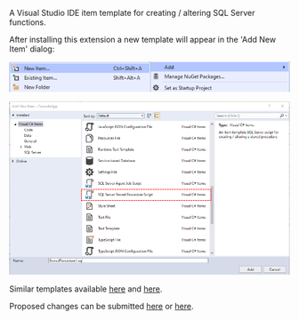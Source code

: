 <!--VSMM readme start-->

A Visual Studio IDE item template for creating / altering SQL Server functions.

After installing this extension a new template will appear in the 'Add New Item' dialog:

![](https://github.com/GregTrevellick/VsixItemTemplateSqlScriptFunction/blob/master/Src/ItemTemplate.VsixPackage/Resources/screen0.png?raw=true)

![](https://github.com/GregTrevellick/VsixItemTemplateSqlScriptFunction/blob/master/Src/ItemTemplate.VsixPackage/Resources/screen1.png?raw=true)

Similar templates available [here](https://marketplace.visualstudio.com/search?term=trevellick%20tsql&target=VS&category=All%20categories&vsVersion=&sortBy=Relevance) and [here](https://marketplace.visualstudio.com/search?term=trevellick&target=VS&category=All%20categories&vsVersion=&sortBy=Relevance).

Proposed changes can be submitted [here](https://github.com/GregTrevellick/VsixItemTemplateSqlScriptFunction/issues) or [here](https://github.com/GregTrevellick/VsixItemTemplateSqlScriptFunction/pulls).

<!--VSMM readme end-->
